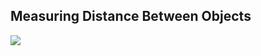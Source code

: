 ## Measuring Distance Between Objects

<img src="https://github.com/Furkan-Gulsen/OpenCV-Projects/blob/master/Measuring%20Distance%20Between%20Objects/images/output.gif" />
